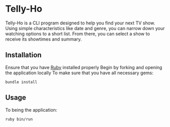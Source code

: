 # Telly-Ho
Telly-Ho is a CLI program designed to help you find your next TV show. Using simple characteristics like date and genre, you can narrow down your watching options to a short list. From there, you can select a show to receive its showtimes and summary.
## Installation
Ensure that you have [Ruby](https://www.ruby-lang.org/en/downloads/) installed properly
Begin by forking and opening the application locally
To make sure that you have all necessary gems:
```
bundle install
```
## Usage
To being the application:
```
ruby bin/run
```
